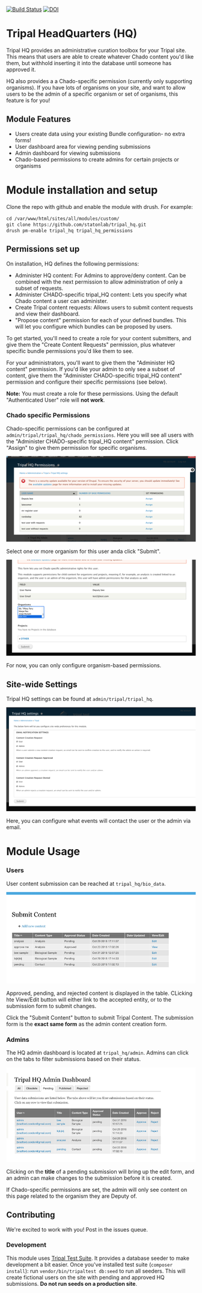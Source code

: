 [![Build Status](https://travis-ci.org/statonlab/tripal_hq.svg?branch=master)](https://travis-ci.org/statonlab/tripal_hq)
[![DOI](https://zenodo.org/badge/152087832.svg)](https://zenodo.org/badge/latestdoi/152087832)


# Tripal HeadQuarters (HQ)

Tripal HQ provides an administrative curation toolbox for your Tripal site.  This means that users are able to create whatever Chado content you'd like them, but withhold inserting it into the database until someone has approved it.

HQ also provides a a Chado-specific permission (currently only supporting organisms).  If you have lots of organisms on your site, and want to allow users to be the admin of a specific organism or set of organisms, this feature is for you!

## Module Features

* Users create data using your existing Bundle configuration- no extra forms!
* User dashboard area for viewing pending submissions
* Admin dashboard for viewing submissions
* Chado-based permissions to create admins for certain projects or organisms

# Module installation and setup

Clone the repo with github and enable the module with drush.  For example:

```
cd /var/www/html/sites/all/modules/custom/
git clone https://github.com/statonlab/tripal_hq.git
drush pm-enable tripal_hq tripal_hq_permissions
```


## Permissions set up

On installation, HQ defines the following permissions:

* Administer HQ content:  For Admins to approve/deny content.  Can be combined with the next permission to allow administration of only a subset of requests.
* Administer CHADO-specific tripal_HQ content: Lets you specify what Chado content a user can administer.
* Create Tripal content requests: Allows users to submit content requests and view their dashboard.
* "Propose content" permission for each of your defined bundles.  This will let you configure which bundles can be proposed by users.


To get started, you'll need to create a role for your content submitters, and give them the "Create Content Requests" permission, plus whatever specific bundle permissions you'd like them to see.

For your administrators, you'll want to give them the "Administer HQ content" permission.  If you'd like your admin to only see a subset of content, give them the "Administer CHADO-specific tripal_HQ content" permission and configure their specific permissions (see below).

**Note:** You must create a role for these permissions.  Using the default "Authenticated User" role will **not work**.


### Chado specific Permissions

Chado-specific permissions can be configured at `admin/tripal/tripal_hq/chado_permissions`.  Here you will see all users with the "Administer CHADO-specific tripal_HQ content" permission.  Click "Assign" to give them permission for specific organisms.

![permissions page](docs/permissions_page.png)

Select one or more organism for this user anda click "Submit".

![user permission page](docs/specific_permission.png)

For now, you can only configure organism-based permissions.

## Site-wide Settings

Tripal HQ settings can be found at `admin/tripal/tripal_hq`.  

![admin settings](docs/module_settings.png)

Here, you can configure what events will contact the user or the admin via email.


# Module Usage

### Users

User content submission can be reached at `tripal_hq/bio_data`. 

![user dash](docs/user_dash.png)

Approved, pending, and rejected content is displayed in the table.  CLicking hte View/Edit button will either link to the accepted entity, or to the submission form to submit changes.


 Click the "Submit Content" button to submit Tripal Content.  The submission form is the **exact same form** as the admin content creation form.
 
 ### Admins
 
 The HQ admin dashboard is located at `tripal_hq/admin`.  Admins can click on the tabs to filter submissions based on their status.
 
 ![admin dash](docs/admin_dash.png) 
 
 Clicking on the **title** of a pending submission will bring up the edit form, and an admin can make changes to the submission before it is created.
 
 If Chado-specific permissions are set, the admin will only see content on this page related to the organism they are Deputy of.
 
 
 
## Contributing

We're excited to work with you!  Post in the issues queue.

### Development

This module uses [Tripal Test Suite](https://tripaltestsuite.readthedocs.io/en/latest/installation.html#joining-an-existing-project).  It provides a database seeder to make development a bit easier. Once you've installed test suite (`composer install`): run `vendor/bin/tripaltest db:seed` to run all seeders.  This will create fictional users on the site with pending and approved HQ submissions.  **Do not run seeds on a production site**.
